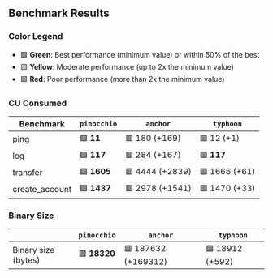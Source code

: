 ## Benchmark Results

### Color Legend

- 🟩 **Green**: Best performance (minimum value) or within 50% of the best
- 🟨 **Yellow**: Moderate performance (up to 2x the minimum value)
- 🟥 **Red**: Poor performance (more than 2x the minimum value)

### CU Consumed

| Benchmark     | `pinocchio`     | `anchor`          | `typhoon`    |
| ------------- | --------------- | ----------------- | ------------ |
| ping | 🟩 **11** | 🟥 180 (+169) | 🟩 12 (+1) |
| log | 🟩 **117** | 🟥 284 (+167) | 🟩 **117** |
| transfer | 🟩 **1605** | 🟥 4444 (+2839) | 🟩 1666 (+61) |
| create_account | 🟩 **1437** | 🟥 2978 (+1541) | 🟩 1470 (+33) |

### Binary Size

|                     | `pinocchio`     | `anchor`            | `typhoon`|
| ------------------- | --------------- | ------------------- | -------- |
| Binary size (bytes) | 🟩 **18320** | 🟥 187632 (+169312) | 🟩 18912 (+592) |
